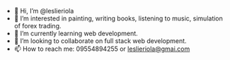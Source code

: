 - 👋 Hi, I’m @leslieriola
- 👀 I’m interested in painting, writing books, listening to music, simulation of forex trading.
- 🌱 I’m currently learning web development.
- 💞️ I’m looking to collaborate on full stack web development.
- 📫 How to reach me: 09554894255 or leslieriola@gmai.com

<!---
leslieriola/leslieriola is a ✨ special ✨ repository because its `README.md` (this file) appears on your GitHub profile.
You can click the Preview link to take a look at your changes.
--->
